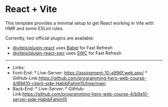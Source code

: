 # React + Vite

This template provides a minimal setup to get React working in Vite with HMR and some ESLint rules.

Currently, two official plugins are available:

- [@vitejs/plugin-react](https://github.com/vitejs/vite-plugin-react/blob/main/packages/plugin-react/README.md) uses [Babel](https://babeljs.io/) for Fast Refresh
- [@vitejs/plugin-react-swc](https://github.com/vitejs/vite-plugin-react-swc) uses [SWC](https://swc.rs/) for Fast Refresh



----------------------------------




* Links:
* Font-End:
      * Live-Server: https://assingment-10-a996f.web.app/
      * GitHub-Link:https://github.com/programming-hero-web-course-4/B9A10-client-side-HabibFahim15/tree/main
* Back-End:
      * Live-Server:
      * GitHub-Link:https://github.com/programming-hero-web-course-4/b9a10-server-side-HabibFahim15